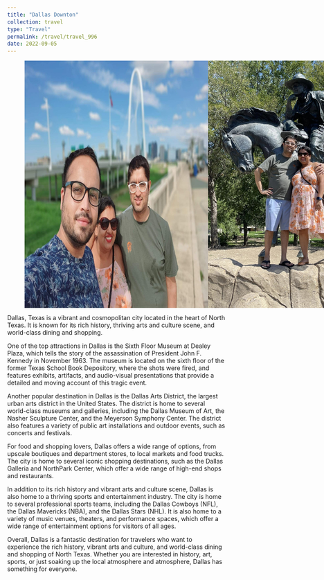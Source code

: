 ```yaml
---
title: "Dallas Downton"
collection: travel
type: "Travel"
permalink: /travel/travel_996
date: 2022-09-05
---
```




<figure class="half" style="display:flex">
    <img style="width:600px" src="images/996_01.jpg">
    <img style="width:600px" src="images/996_02.jpg">
    <img style="width:600px" src="images/996_03.jpg">
    <img style="width:600px" src="images/996_04.jpg">
</figure>



Dallas, Texas is a vibrant and cosmopolitan city located in the heart of North Texas. It is known for its rich history, thriving arts and culture scene, and world-class dining and shopping.

One of the top attractions in Dallas is the Sixth Floor Museum at Dealey Plaza, which tells the story of the assassination of President John F. Kennedy in November 1963. The museum is located on the sixth floor of the former Texas School Book Depository, where the shots were fired, and features exhibits, artifacts, and audio-visual presentations that provide a detailed and moving account of this tragic event.

Another popular destination in Dallas is the Dallas Arts District, the largest urban arts district in the United States. The district is home to several world-class museums and galleries, including the Dallas Museum of Art, the Nasher Sculpture Center, and the Meyerson Symphony Center. The district also features a variety of public art installations and outdoor events, such as concerts and festivals.

For food and shopping lovers, Dallas offers a wide range of options, from upscale boutiques and department stores, to local markets and food trucks. The city is home to several iconic shopping destinations, such as the Dallas Galleria and NorthPark Center, which offer a wide range of high-end shops and restaurants.

In addition to its rich history and vibrant arts and culture scene, Dallas is also home to a thriving sports and entertainment industry. The city is home to several professional sports teams, including the Dallas Cowboys (NFL), the Dallas Mavericks (NBA), and the Dallas Stars (NHL). It is also home to a variety of music venues, theaters, and performance spaces, which offer a wide range of entertainment options for visitors of all ages.

Overall, Dallas is a fantastic destination for travelers who want to experience the rich history, vibrant arts and culture, and world-class dining and shopping of North Texas. Whether you are interested in history, art, sports, or just soaking up the local atmosphere and atmosphere, Dallas has something for everyone.
